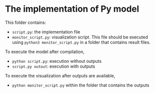 
# The implementation of Py model
This folder contains:
- `script.py`: the implementation file
- `monitor_script.py`: visualization script. This file should be executed using `python3 monitor_script.py` in a folder that contains result files.

To execute the model after compilation,
- `python script.py`: execution without outputs
- `script.py outout`: execution with outputs

To execute the visualization after outputs are available,
- `python monitor_script.py` within the folder that contains the outputs